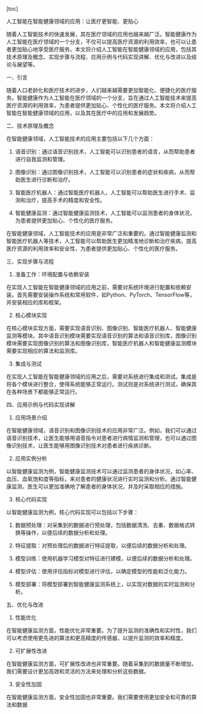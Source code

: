 
[toc]                    
                
                
人工智能在智能健康领域的应用：让医疗更智能、更贴心

随着人工智能技术的快速发展，其在医疗领域的应用也越来越广泛。智能健康作为人工智能在医疗领域的一个分支，不仅可以提高医疗资源的利用效率，也可以让患者更加贴心地享受医疗服务。本文将介绍人工智能在智能健康领域的应用，包括其技术原理及概念、实现步骤与流程、应用示例与代码实现讲解、优化与改进以及结论与展望等。

一、引言

随着人口老龄化和医疗技术的进步，人们越来越需要更加智能化、便捷化的医疗服务。智能健康作为人工智能在医疗领域的一个分支，旨在通过人工智能技术来提高医疗资源的利用效率，为患者提供更加贴心、个性化的医疗服务。本文将介绍人工智能在智能健康领域的应用，以及其在医疗中的应用和发展趋势。

二、技术原理及概念

在智能健康领域，人工智能技术的应用主要包括以下几个方面：

1. 语音识别：通过语音识别技术，人工智能可以识别患者的语言，从而帮助患者进行自我监测和管理。

2. 图像识别：通过图像识别技术，人工智能可以识别患者的症状和疾病，从而帮助医生进行诊断和治疗。

3. 智能医疗机器人：通过智能医疗机器人，人工智能可以帮助医生进行手术、监测和治疗，提高手术的精度和安全性。

4. 智能健康监测：通过智能健康监测技术，人工智能可以监测患者的身体状况，为患者提供更加贴心、个性化的医疗服务。

在智能健康领域，人工智能技术的应用是非常广泛和重要的。通过智能健康监测和智能医疗机器人等技术，人工智能可以帮助医生更加精准地诊断和治疗疾病，提高医疗资源的利用效率和安全性，为患者提供更加贴心、个性化的医疗服务。

三、实现步骤与流程

1. 准备工作：环境配置与依赖安装

在实现人工智能在智能健康领域的应用之前，需要对系统环境进行配置和依赖安装。首先需要安装操作系统和常用软件，如Python、PyTorch、TensorFlow等，并安装相应的库和框架。

2. 核心模块实现

在核心模块实现方面，需要实现语音识别、图像识别、智能医疗机器人、智能健康监测等模块。其中语音识别模块需要实现语音识别的算法和语音识别库，图像识别模块需要实现图像识别的算法和图像识别库，智能医疗机器人和智能健康监测模块需要实现相应的算法和监测库。

3. 集成与测试

在实现人工智能在智能健康领域的应用之后，需要对系统进行集成和测试。集成是将各个模块进行整合，使得系统能够正常运行。测试则是对系统进行测试，确保其在各种场景下都能够正常运行。

四、应用示例与代码实现讲解

1. 应用场景介绍

在智能健康领域，语音识别和图像识别技术的应用非常广泛。例如，我们可以通过语音识别技术，让医生能够用语音指令对患者进行病情监测和管理，也可以通过图像识别技术，让医生能够用图像识别技术对患者进行疾病诊断。

2. 应用实例分析

以智能健康监测为例，智能健康监测技术可以通过监测患者的身体状况，如心率、血压、血氧饱和度等指标，来对患者的健康状况进行实时监测和分析。通过智能健康监测，医生可以更加准确地了解患者的身体状况，并及时采取相应的措施。

3. 核心代码实现

以智能健康监测为例，核心代码实现可以包括以下步骤：

1. 数据预处理：对采集到的数据进行预处理，包括数据清洗、去重、数据格式转换等操作，以便后续的数据分析和处理。

2. 特征提取：对预处理后的数据进行特征提取，以便后续的数据分析和处理。

3. 模型训练：使用机器学习模型对特征进行建模，以便后续的数据分析和处理。

4. 模型评估：使用评估指标对模型进行评估，以确定模型的性能和泛化能力。

5. 模型部署：将模型部署到智能健康监测系统上，以实现对数据的实时监测和分析。

五、优化与改进

1. 性能优化

在智能健康监测方面，性能优化非常重要。为了提升监测的准确性和实时性，我们可以考虑使用更先进的算法和更高精度的传感器，以提升监测的效率和精度。

2. 可扩展性改进

在智能健康监测方面，可扩展性改进也非常重要。随着采集到的数据量不断增加，我们需要设计更加高效和灵活的方法来处理和分析这些数据。

3. 安全性加固

在智能健康监测方面，安全性加固也非常重要。我们需要使用更加安全和可靠的算法和数据

